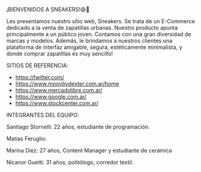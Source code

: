 ¡BIENVENIDOS A SNEAKERS!😄👟

Les presentamos nuestro sitio web, Sneakers. Se trata de un E-Commerce dedicado a la venta de zapatillas urbanas. Nuestro producto apunta principalmente a un público joven. Contamos con una gran diversidad de marcas y modelos. Además, le brindamos a nuestros clientes una plataforma de interfaz amigable, segura, estéticamente minimalista, y donde comprar zapatillas es muy sencillo! 

SITIOS DE REFERENCIA:

- https://twitter.com/
- https://www.moovbydexter.com.ar/home
- https://www.mercadolibre.com.ar/
- https://www.google.com.ar/
- https://www.stockcenter.com.ar/
 
INTEGRANTES DEL EQUIPO: 

Santiago Stornelli: 22 años, estudiante de programación. 

Matias Feruglio:

Marina Diez: 27 años, Content Manager y estudiante de cerámica

Nicanor Guetti: 31 años, politólogo, corredor textil.

